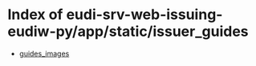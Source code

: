 # Index of eudi-srv-web-issuing-eudiw-py/app/static/issuer_guides

- [guides_images](/eudi-srv-web-issuing-eudiw-py/app/static/issuer_guides/guides_images/)